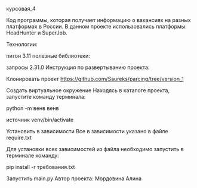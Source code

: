 курсовая_4

Код программы, которая получает информацию о вакансиях на разных платформах в России. В данном проекте использовались платформы: HeadHunter и SuperJob.

Технологии:

питон 3.11
полезные библиотеки:

запросы 2.31.0
Инструкция по развертыванию проекта:

Клонировать проект
https://github.com/Saureks/parcing/tree/version_1

Создать виртуальное окружение
Находясь в каталоге проекта, запустите команду терминала:

python -m венв венв

источник venv/bin/activate

Установить в зависимости
Все в зависимости указано в файле require.txt

Для установки всех зависимостей из файла необходимо запустить в терминале команду:

pip install -r требования.txt

Запустить main.py
Автор проекта: Мордовина Алина
